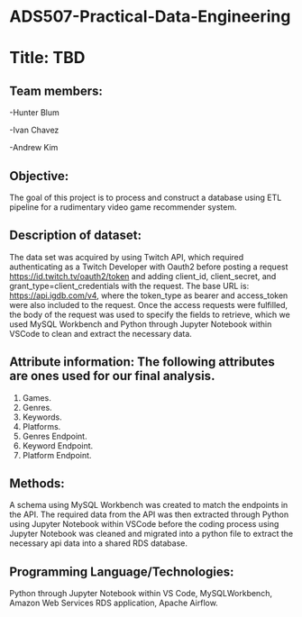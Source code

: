 # ADS507-Practical-Data-Engineering

# Title: TBD

## Team members: 
-Hunter Blum 

-Ivan Chavez

-Andrew Kim

## Objective: 
The goal of this project is to process and construct a database using ETL pipeline for a rudimentary video game recommender system.

## Description of dataset: 
The data set was acquired by using Twitch API, which required authenticating as a Twitch Developer with Oauth2 before posting a request https://id.twitch.tv/oauth2/token and adding client_id, client_secret, and grant_type=client_credentials with the request. The base URL is: https://api.igdb.com/v4, where the token_type as bearer and access_token were also included to the request. Once the access requests were fulfilled, the body of the request was used to specify the fields to retrieve, which we used MySQL Workbench and Python through Jupyter Notebook within VSCode to clean and extract the necessary data.

## Attribute information: The following attributes are ones used for our final analysis.
1.	Games.
2.	Genres.
3.	Keywords.
4.	Platforms.
5.	Genres Endpoint.
6.	Keyword Endpoint.
7.	Platform Endpoint.

## Methods: 
A schema using MySQL Workbench was created to match the endpoints in the API. The required data from the API was then extracted through Python using Jupyter Notebook within VSCode before the coding process using Jupyter Notebook was cleaned and migrated into a python file to extract the necessary api data into a shared RDS database.

## Programming Language/Technologies: 
Python through Jupyter Notebook within VS Code, MySQLWorkbench, Amazon Web Services RDS application, Apache Airflow.
